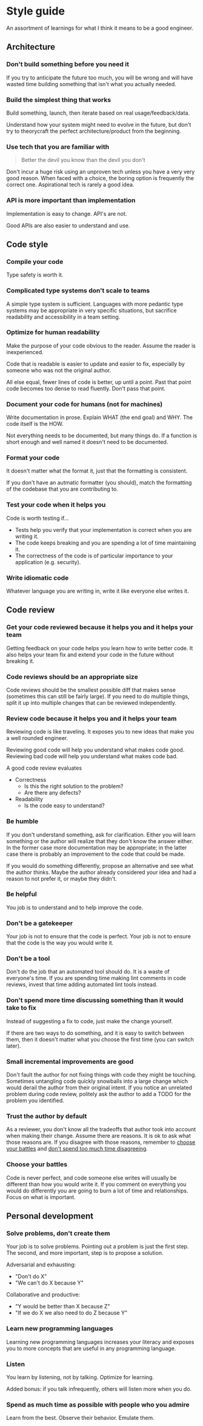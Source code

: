 # Style guide

An assortment of learnings for what I think it means to be a good engineer.

## Architecture

### Don't build something before you need it

If you try to anticipate the future too much, you will be wrong and will have wasted time building something that isn't what you actually needed.

### Build the simplest thing that works

Build something, launch, then iterate based on real usage/feedback/data.

Understand how your system might need to evolve in the future, but don't try to theorycraft the perfect architecture/product from the beginning.

### Use tech that you are familiar with

> Better the devil you know than the devil you don't

Don't incur a huge risk using an unproven tech unless you have a very very good reason. When faced with a choice, the boring option is frequently the correct one. Aspirational tech is rarely a good idea.

### API is more important than implementation

Implementation is easy to change. API's are not.

Good APIs are also easier to understand and use.

## Code style

### Compile your code

Type safety is worth it.

### Complicated type systems don't scale to teams

A simple type system is sufficient. Languages with more pedantic type systems may be appropriate in very specific situations, but sacrifice readability and accessibility in a team setting.

### Optimize for human readability

Make the purpose of your code obvious to the reader. Assume the reader is inexperienced.

Code that is readable is easier to update and easier to fix, especially by someone who was not the original author.

All else equal, fewer lines of code is better, up until a point. Past that point code becomes too dense to read fluently. Don't pass that point.

### Document your code for humans (not for machines)

Write documentation in prose. Explain WHAT (the end goal) and WHY. The code itself is the HOW.

Not everything needs to be documented, but many things do. If a function is short enough and well named it doesn't need to be documented.

### Format your code

It doesn't matter what the format it, just that the formatting is consistent.

If you don't have an autmatic formatter (you should), match the formatting of the codebase that you are contributing to.

### Test your code when it helps you

Code is worth testing if...
- Tests help you verify that your implementation is correct when you are writing it.
- The code keeps breaking and you are spending a lot of time maintaining it.
- The correctness of the code is of particular importance to your application (e.g. security).

### Write idiomatic code

Whatever language you are writing in, write it like everyone else writes it.

## Code review

### Get your code reviewed because it helps you and it helps your team

Getting feedback on your code helps you learn how to write better code. It also helps your team fix and extend your code in the future without breaking it.

### Code reviews should be an appropriate size

Code reviews should be the smallest possible diff that makes sense (sometimes this can still be fairly large). If you need to do multiple things, split it up into multiple changes that can be reviewed independently.

### Review code because it helps you and it helps your team

Reviewing code is like traveling. It exposes you to new ideas that make you a well rounded engineer.

Reviewing good code will help you understand what makes code good.
Reviewing bad code will help you understand what makes code bad.

A good code review evaluates
* Correctness
  * Is this the right solution to the problem?
  * Are there any defects?
* Readability
  * Is the code easy to understand?

### Be humble

If you don't understand something, ask for clarification. Either you will learn something or the author will realize that they don't know the answer either. In the former case more documentation may be appropriate; in the latter case there is probably an improvement to the code that could be made.

If you would do something differently, propose an alternative and see what the author thinks. Maybe the author already considered your idea and had a reason to not prefer it, or maybe they didn't.

### Be helpful

You job is to understand and to help improve the code.

### Don't be a gatekeeper

Your job is not to ensure that the code is perfect.
Your job is not to ensure that the code is the way you would write it.

### Don't be a tool

Don't do the job that an automated tool should do. It is a waste of everyone's time. If you are spending time making lint comments in code reviews, invest that time adding automated lint tools instead.

### Don't spend more time discussing something than it would take to fix

Instead of suggesting a fix to code, just make the change yourself.

If there are two ways to do something, and it is easy to switch between them, then it doesn't matter what you choose the first time (you can switch later).

### Small incremental improvements are good

Don't fault the author for not fixing things with code they might be touching. Sometimes untangling code quickly snowballs into a large change which would derail the author from their original intent. If you notice an unrelated problem during code review, politely ask the author to add a TODO for the problem you identified.

### Trust the author by default

As a reviewer, you don't know all the tradeoffs that author took into account when making their change. Assume there are reasons. It is ok to ask what those reasons are. If you disagree with those reasons, remember to [choose your battles](#Choose-your-battles) and [don't spend too much time disagreeing](Don't-spend-more-time-discussing-something-than-it-would-take-to-fix).

### Choose your battles

Code is never perfect, and code someone else writes will usually be different than how you would write it. If you comment on everything you would do differently you are going to burn a lot of time and relationships. Focus on what is important.

## Personal development

### Solve problems, don't create them

Your job is to solve problems. Pointing out a problem is just the first step. The second, and more important, step is to propose a solution.

Adversarial and exhausting:
- "Don't do X"
- "We can't do X because Y"

Collaborative and productive:
- "Y would be better than X because Z"
- "If we do X we also need to do Z because Y"

### Learn new programming languages

Learning new programming languages increases your literacy and exposes you to more concepts that are useful in any programming language.

### Listen

You learn by listening, not by talking. Optimize for learning. 

Added bonus: if you talk infrequently, others will listen more when you do.

### Spend as much time as possible with people who you admire

Learn from the best. Observe their behavior. Emulate them.
